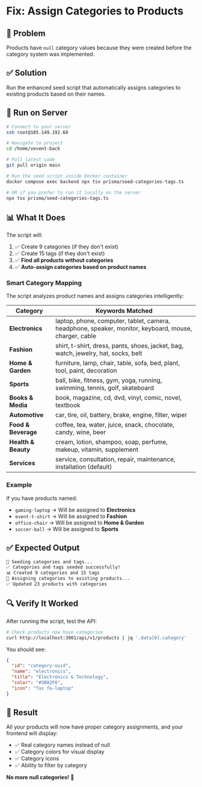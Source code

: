 # Fix: Assign Categories to Products

## 🎯 Problem
Products have `null` category values because they were created before the category system was implemented.

## ✅ Solution
Run the enhanced seed script that automatically assigns categories to existing products based on their names.

## 🚀 Run on Server

```bash
# Connect to your server
ssh root@185.149.192.60

# Navigate to project
cd /home/vevent-back

# Pull latest code
git pull origin main

# Run the seed script inside Docker container
docker compose exec backend npx tsx prisma/seed-categories-tags.ts

# OR if you prefer to run it locally on the server
npx tsx prisma/seed-categories-tags.ts
```

## 📊 What It Does

The script will:

1. ✅ Create 9 categories (if they don't exist)
2. ✅ Create 15 tags (if they don't exist)
3. ✅ **Find all products without categories**
4. ✅ **Auto-assign categories based on product names**

### Smart Category Mapping

The script analyzes product names and assigns categories intelligently:

| Category | Keywords Matched |
|----------|-----------------|
| **Electronics** | laptop, phone, computer, tablet, camera, headphone, speaker, monitor, keyboard, mouse, charger, cable |
| **Fashion** | shirt, t-shirt, dress, pants, shoes, jacket, bag, watch, jewelry, hat, socks, belt |
| **Home & Garden** | furniture, lamp, chair, table, sofa, bed, plant, tool, paint, decoration |
| **Sports** | ball, bike, fitness, gym, yoga, running, swimming, tennis, golf, skateboard |
| **Books & Media** | book, magazine, cd, dvd, vinyl, comic, novel, textbook |
| **Automotive** | car, tire, oil, battery, brake, engine, filter, wiper |
| **Food & Beverage** | coffee, tea, water, juice, snack, chocolate, candy, wine, beer |
| **Health & Beauty** | cream, lotion, shampoo, soap, perfume, makeup, vitamin, supplement |
| **Services** | service, consultation, repair, maintenance, installation (default) |

### Example

If you have products named:
- `gaming-laptop` → Will be assigned to **Electronics**
- `event-t-shirt` → Will be assigned to **Fashion**
- `office-chair` → Will be assigned to **Home & Garden**
- `soccer-ball` → Will be assigned to **Sports**

## ✅ Expected Output

```bash
🌱 Seeding categories and tags...
✅ Categories and tags seeded successfully!
📊 Created 9 categories and 15 tags
🔄 Assigning categories to existing products...
✅ Updated 23 products with categories
```

## 🔍 Verify It Worked

After running the script, test the API:

```bash
# Check products now have categories
curl http://localhost:3001/api/v1/products | jq '.data[0].category'
```

You should see:
```json
{
  "id": "category-uuid",
  "name": "electronics",
  "title": "Electronics & Technology",
  "color": "#3B82F6",
  "icon": "fas fa-laptop"
}
```

## 🎉 Result

All your products will now have proper category assignments, and your frontend will display:
- ✅ Real category names instead of null
- ✅ Category colors for visual display
- ✅ Category icons
- ✅ Ability to filter by category

**No more null categories!** 🚀
